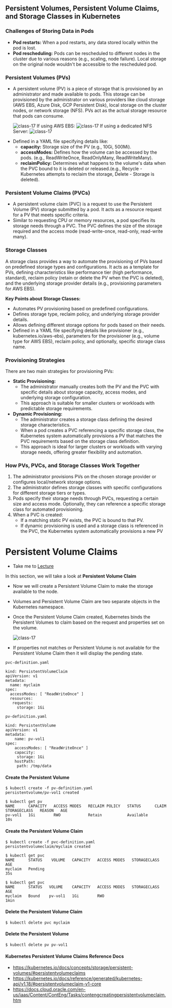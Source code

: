 ## Persistent Volumes, Persistent Volume Claims, and Storage Classes in Kubernetes


### Challenges of Storing Data in Pods

* **Pod restarts:** When a pod restarts, any data stored locally within the pod is lost.
* **Pod rescheduling:** Pods can be rescheduled to different nodes in the cluster due to various reasons (e.g., scaling, node failure). Local storage on the original node wouldn't be accessible to the rescheduled pod.

### Persistent Volumes (PVs)

- A persistent volume (PV) is a piece of storage that is provisioned by an administrator and made available to pods. This storage can be provisioned by the administrator on various providers like cloud storage (AWS EBS, Azure Disk, GCP Persistent Disk), local storage on the cluster nodes, or network storage (NFS). PVs act as the actual storage resource that pods can consume.
  
  ![class-17](../../images/pv.png)
  If using AWS EBS:
  ![class-17](../../images/pv1.png)
  If using a dedicated NFS Server:
  ![class-17](../../images/pv2.png)

* Defined in a YAML file specifying details like:
  * **capacity:** Storage size of the PV (e.g., 10Gi, 500Mi).
  * **accessModes:** Defines how the volume can be accessed by the pods. (e.g., ReadWriteOnce, ReadOnlyMany, ReadWriteMany).
  * **reclaimPolicy:** Determines what happens to the volume's data when the PVC bound to it is deleted or released.(e.g., Recycle - Kubernetes attempts to reclaim the storage, Delete - Storage is deleted).

### Persistent Volume Claims (PVCs)

- A persistent volume claim (PVC) is a request to use the Persistent Volume (PV) storage submitted by a pod. It acts as a resource request for a PV that meets specific criteria.
- Similar to requesting CPU or memory resources, a pod specifies its storage needs through a PVC. The PVC defines the size of the storage required and the access mode (read-write-once, read-only, read-write many).


### Storage Classes

A storage class provides a way to automate the provisioning of PVs based on predefined storage types and configurations. It acts as a template for PVs, defining characteristics like performance tier (high performance, standard), reclaim policy (retain or delete the PV when the PVC is deleted), and the underlying storage provider details (e.g., provisioning parameters for AWS EBS).

**Key Points about Storage Classes:**

* Automates PV provisioning based on predefined configurations.
* Defines storage type, reclaim policy, and underlying storage provider details.
* Allows defining different storage options for pods based on their needs.
* Defined in a YAML file specifying details like provisioner (e.g., kubernetes.io/aws-ebs), parameters for the provisioner (e.g., volume type for AWS EBS), reclaim policy, and optionally, specific storage class name.

### Provisioning Strategies

There are two main strategies for provisioning PVs:

* **Static Provisioning:**
  * The administrator manually creates both the PV and the PVC with specific details about storage capacity, access modes, and underlying storage configuration.
  * This approach is suitable for smaller clusters or workloads with predictable storage requirements.
* **Dynamic Provisioning:**
  * The administrator creates a storage class defining the desired storage characteristics.
  * When a pod creates a PVC referencing a specific storage class, the Kubernetes system automatically provisions a PV that matches the PVC requirements based on the storage class definition.
  * This approach is ideal for larger clusters or workloads with varying storage needs, offering greater flexibility and automation.

### How PVs, PVCs, and Storage Classes Work Together

1. The administrator provisions PVs on the chosen storage provider or configures local/network storage options.
2. The administrator defines storage classes with specific configurations for different storage tiers or types.
3. Pods specify their storage needs through PVCs, requesting a certain size and access mode. Optionally, they can reference a specific storage class for automated provisioning.
4. When a PVC is created:
   * If a matching static PV exists, the PVC is bound to that PV.
   * If dynamic provisioning is used and a storage class is referenced in the PVC, the Kubernetes system automatically provisions a new PV

# Persistent Volume Claims

- Take me to [Lecture](https://kodekloud.com/topic/persistent-volume-claims-4/)

In this section, we will take a look at **Persistent Volume Claim**

- Now we will create a Persistent Volume Claim to make the storage available to the node.
- Volumes and Persistent Volume Claim are two separate objects in the Kubernetes namespace.
- Once the Persistent Volume Claim created, Kubernetes binds the Persistent Volumes to claim based on the request and properties set on the volume.
  
  ![class-17](../../images/class17.PNG)
- If properties not matches or Persistent Volume is not available for the Persistent Volume Claim then it will display the pending state.

```
pvc-definition.yaml

kind: PersistentVolumeClaim
apiVersion: v1
metadata:
  name: myclaim
spec:
  accessModes: [ "ReadWriteOnce" ]
  resources:
   requests:
     storage: 1Gi
```

```
pv-definition.yaml

kind: PersistentVolume
apiVersion: v1
metadata:
    name: pv-vol1
spec:
    accessModes: [ "ReadWriteOnce" ]
    capacity:
     storage: 1Gi
    hostPath:
     path: /tmp/data
```

#### Create the Persistent Volume

```
$ kubectl create -f pv-definition.yaml
persistentvolume/pv-vol1 created

$ kubectl get pv
NAME      CAPACITY   ACCESS MODES   RECLAIM POLICY   STATUS      CLAIM   STORAGECLASS   REASON   AGE
pv-vol1   1Gi        RWO            Retain           Available                                   10s
```

#### Create the Persistent Volume Claim

```
$ kubectl create -f pvc-definition.yaml
persistentvolumeclaim/myclaim created

$ kubectl get pvc
NAME      STATUS    VOLUME   CAPACITY   ACCESS MODES   STORAGECLASS   AGE
myclaim   Pending                                                     35s

$ kubectl get pvc
NAME      STATUS   VOLUME    CAPACITY   ACCESS MODES   STORAGECLASS   AGE
myclaim   Bound    pv-vol1   1Gi        RWO                           1min
```

#### Delete the Persistent Volume Claim

```
$ kubectl delete pvc myclaim
```

#### Delete the Persistent Volume

```
$ kubectl delete pv pv-vol1
```

#### Kubernetes Persistent Volume Claims Reference Docs

- https://kubernetes.io/docs/concepts/storage/persistent-volumes/#persistentvolumeclaims
- https://kubernetes.io/docs/reference/generated/kubernetes-api/v1.18/#persistentvolumeclaim-v1-core
- https://docs.cloud.oracle.com/en-us/iaas/Content/ContEng/Tasks/contengcreatingpersistentvolumeclaim.htm

